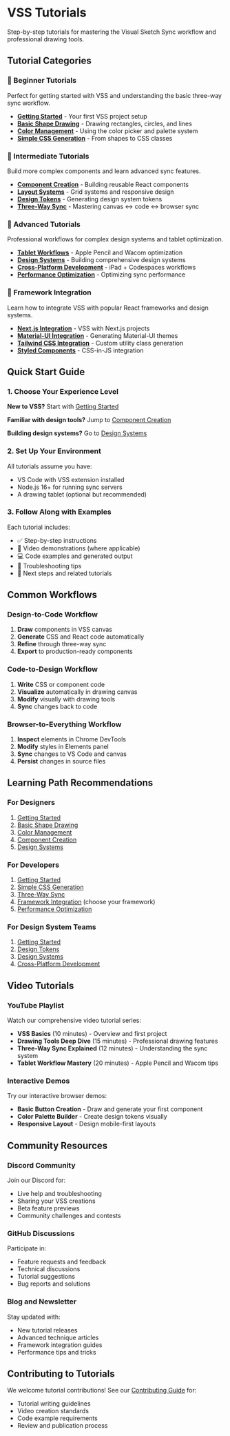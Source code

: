 # VSS Tutorials

Step-by-step tutorials for mastering the Visual Sketch Sync workflow and professional drawing tools.

## Tutorial Categories

### 🎯 Beginner Tutorials
Perfect for getting started with VSS and understanding the basic three-way sync workflow.

- **[Getting Started](./beginner/getting-started.md)** - Your first VSS project setup
- **[Basic Shape Drawing](./beginner/basic-shapes.md)** - Drawing rectangles, circles, and lines
- **[Color Management](./beginner/colors.md)** - Using the color picker and palette system
- **[Simple CSS Generation](./beginner/css-generation.md)** - From shapes to CSS classes

### 🚀 Intermediate Tutorials
Build more complex components and learn advanced sync features.

- **[Component Creation](./intermediate/components.md)** - Building reusable React components
- **[Layout Systems](./intermediate/layouts.md)** - Grid systems and responsive design
- **[Design Tokens](./intermediate/design-tokens.md)** - Generating design system tokens
- **[Three-Way Sync](./intermediate/three-way-sync.md)** - Mastering canvas ↔ code ↔ browser sync

### 🎨 Advanced Tutorials
Professional workflows for complex design systems and tablet optimization.

- **[Tablet Workflows](./advanced/tablet-workflows.md)** - Apple Pencil and Wacom optimization
- **[Design Systems](./advanced/design-systems.md)** - Building comprehensive design systems
- **[Cross-Platform Development](./advanced/cross-platform.md)** - iPad + Codespaces workflows
- **[Performance Optimization](./advanced/performance.md)** - Optimizing sync performance

### 🔧 Framework Integration
Learn how to integrate VSS with popular React frameworks and design systems.

- **[Next.js Integration](./frameworks/nextjs.md)** - VSS with Next.js projects
- **[Material-UI Integration](./frameworks/material-ui.md)** - Generating Material-UI themes
- **[Tailwind CSS Integration](./frameworks/tailwind.md)** - Custom utility class generation
- **[Styled Components](./frameworks/styled-components.md)** - CSS-in-JS integration

## Quick Start Guide

### 1. Choose Your Experience Level

**New to VSS?** Start with [Getting Started](./beginner/getting-started.md)

**Familiar with design tools?** Jump to [Component Creation](./intermediate/components.md)

**Building design systems?** Go to [Design Systems](./advanced/design-systems.md)

### 2. Set Up Your Environment

All tutorials assume you have:
- VS Code with VSS extension installed
- Node.js 16+ for running sync servers
- A drawing tablet (optional but recommended)

### 3. Follow Along with Examples

Each tutorial includes:
- ✅ Step-by-step instructions
- 🎥 Video demonstrations (where applicable)
- 💻 Code examples and generated output
- 🐛 Troubleshooting tips
- 🚀 Next steps and related tutorials

## Common Workflows

### Design-to-Code Workflow
1. **Draw** components in VSS canvas
2. **Generate** CSS and React code automatically
3. **Refine** through three-way sync
4. **Export** to production-ready components

### Code-to-Design Workflow
1. **Write** CSS or component code
2. **Visualize** automatically in drawing canvas
3. **Modify** visually with drawing tools
4. **Sync** changes back to code

### Browser-to-Everything Workflow
1. **Inspect** elements in Chrome DevTools
2. **Modify** styles in Elements panel
3. **Sync** changes to VS Code and canvas
4. **Persist** changes in source files

## Learning Path Recommendations

### For Designers
1. [Getting Started](./beginner/getting-started.md)
2. [Basic Shape Drawing](./beginner/basic-shapes.md)
3. [Color Management](./beginner/colors.md)
4. [Component Creation](./intermediate/components.md)
5. [Design Systems](./advanced/design-systems.md)

### For Developers
1. [Getting Started](./beginner/getting-started.md)
2. [Simple CSS Generation](./beginner/css-generation.md)
3. [Three-Way Sync](./intermediate/three-way-sync.md)
4. [Framework Integration](./frameworks/) (choose your framework)
5. [Performance Optimization](./advanced/performance.md)

### For Design System Teams
1. [Getting Started](./beginner/getting-started.md)
2. [Design Tokens](./intermediate/design-tokens.md)
3. [Design Systems](./advanced/design-systems.md)
4. [Cross-Platform Development](./advanced/cross-platform.md)

## Video Tutorials

### YouTube Playlist
Watch our comprehensive video tutorial series:
- **VSS Basics** (10 minutes) - Overview and first project
- **Drawing Tools Deep Dive** (15 minutes) - Professional drawing features
- **Three-Way Sync Explained** (12 minutes) - Understanding the sync system
- **Tablet Workflow Mastery** (20 minutes) - Apple Pencil and Wacom tips

### Interactive Demos
Try our interactive browser demos:
- **Basic Button Creation** - Draw and generate your first component
- **Color Palette Builder** - Create design tokens visually
- **Responsive Layout** - Design mobile-first layouts

## Community Resources

### Discord Community
Join our Discord for:
- Live help and troubleshooting
- Sharing your VSS creations
- Beta feature previews
- Community challenges and contests

### GitHub Discussions
Participate in:
- Feature requests and feedback
- Technical discussions
- Tutorial suggestions
- Bug reports and solutions

### Blog and Newsletter
Stay updated with:
- New tutorial releases
- Advanced technique articles
- Framework integration guides
- Performance tips and tricks

## Contributing to Tutorials

We welcome tutorial contributions! See our [Contributing Guide](./CONTRIBUTING.md) for:
- Tutorial writing guidelines
- Video creation standards
- Code example requirements
- Review and publication process